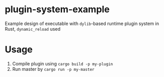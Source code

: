# plugin-system-example
Example design of executable with `dylib`-based runtime plugin system in Rust, `dynamic_reload` used

# Usage

1. Compile plugin using `cargo build -p my-plugin`
2. Run master by `cargo run -p my-master`
